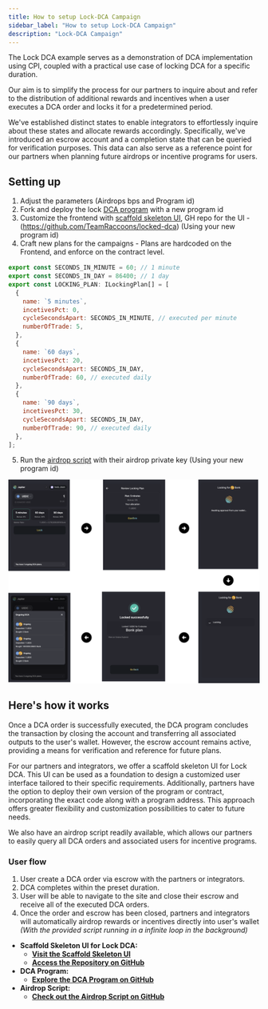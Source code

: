 ```yaml
---
title: How to setup Lock-DCA Campaign
sidebar_label: "How to setup Lock-DCA Campaign"
description: "Lock-DCA Campaign"
---
```


The Lock DCA example serves as a demonstration of DCA implementation using CPI, coupled with a practical use case of locking DCA for a specific duration.

Our aim is to simplify the process for our partners to inquire about and refer to the distribution of additional rewards and incentives when a user executes a DCA order and locks it for a predetermined period.

We've established distinct states to enable integrators to effortlessly inquire about these states and allocate rewards accordingly. Specifically, we've introduced an escrow account and a completion state that can be queried for verification purposes. This data can also serve as a reference point for our partners when planning future airdrops or incentive programs for users.

## Setting up

1. Adjust the parameters (Airdrops bps and Program id)
2. Fork and deploy the lock [DCA program]((https://github.com/jup-ag/dca-cpi-example)) with a new program id 
3. Customize the frontend with [scaffold skeleton UI](https://locked-dca.vercel.app/), GH repo for the UI - (https://github.com/TeamRaccoons/locked-dca) (Using your new program id)
4. Craft new plans for the campaigns - Plans are hardcoded on the Frontend, and enforce on the contract level.

```js
export const SECONDS_IN_MINUTE = 60; // 1 minute
export const SECONDS_IN_DAY = 86400; // 1 day
export const LOCKING_PLAN: ILockingPlan[] = [
  {
    name: `5 minutes`,
    incetivesPct: 0,
    cycleSecondsApart: SECONDS_IN_MINUTE, // executed per minute
    numberOfTrade: 5,
  },
  {
    name: `60 days`,
    incetivesPct: 20,
    cycleSecondsApart: SECONDS_IN_DAY,
    numberOfTrade: 60, // executed daily
  },
  {
    name: `90 days`,
    incetivesPct: 30,
    cycleSecondsApart: SECONDS_IN_DAY,
    numberOfTrade: 90, // executed daily
  },
];
```

5. Run the [airdrop script](https://github.com/jup-ag/dca-cpi-w-airdrop-example) with their airdrop private key (Using your new program id)

![LDCA](../img/dca/ldca.png)

## Here's how it works

Once a DCA order is successfully executed, the DCA program concludes the transaction by closing the account and transferring all associated outputs to the user's wallet. However, the escrow account remains active, providing a means for verification and reference for future plans.

For our partners and integrators, we offer a scaffold skeleton UI for Lock DCA. This UI can be used as a foundation to design a customized user interface tailored to their specific requirements. Additionally, partners have the option to deploy their own version of the program or contract, incorporating the exact code along with a program address. This approach offers greater flexibility and customization possibilities to cater to future needs.

We also have an airdrop script readily available, which allows our partners to easily query all DCA orders and associated users for incentive programs.

### User flow

1. User create a DCA order via escrow with the partners or integrators.
2. DCA completes within the preset duration.
3. User will be able to navigate to the site and close their escrow and receive all of the executed DCA orders.
4. Once the order and escrow has been closed, partners and integrators will automatically airdrop rewards or incentives directly into user's wallet *(With the provided script running in a infinite loop in the background)*

- **Scaffold Skeleton UI for Lock DCA:**
    - **[Visit the Scaffold Skeleton UI](https://locked-dca.vercel.app/)**
    - **[Access the Repository on GitHub](https://github.com/TeamRaccoons/locked-dca)**
- **DCA Program:**
    - **[Explore the DCA Program on GitHub](https://github.com/jup-ag/dca-cpi-example)**
- **Airdrop Script:**
    - **[Check out the Airdrop Script on GitHub](https://github.com/jup-ag/dca-cpi-w-airdrop-example)**

